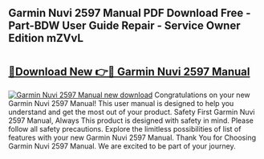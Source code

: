 ## Garmin Nuvi 2597 Manual PDF Download Free - Part-BDW User Guide Repair - Service Owner Edition mZVvL

# <h2><a href="http://cf25673.oget.top/?id=Garmin+Nuvi+2597+Manual">🔗Download New 👉🔴 Garmin Nuvi 2597 Manual</a></h2>

[![Garmin Nuvi 2597 Manual new download](https://i.imgur.com/5g1atiW.png)](http://cf25673.oget.top/?id=Garmin+Nuvi+2597+Manual)
Congratulations on your new Garmin Nuvi 2597 Manual! This user manual is designed to help you understand and get the most out of your product. Safety First Garmin Nuvi 2597 Manual, Always This product is designed with safety in mind. Please follow all safety precautions. Explore the limitless possibilities of list of features with your new Garmin Nuvi 2597 Manual. Thank You for Choosing Garmin Nuvi 2597 Manual. We are excited to be part of your journey.
